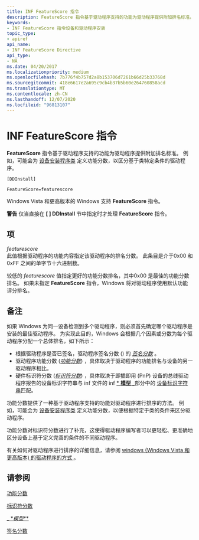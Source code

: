 ```yaml
---
title: INF FeatureScore 指令
description: FeatureScore 指令基于驱动程序支持的功能为驱动程序提供附加排名标准。
keywords:
- INF FeatureScore 指令设备和驱动程序安装
topic_type:
- apiref
api_name:
- INF FeatureScore Directive
api_type:
- NA
ms.date: 04/20/2017
ms.localizationpriority: medium
ms.openlocfilehash: 7b776f4b757d2a8b153706d7261b66d25b33768d
ms.sourcegitcommit: 418e6617e2a695c9cb4b37b5b60e264760858acd
ms.translationtype: MT
ms.contentlocale: zh-CN
ms.lasthandoff: 12/07/2020
ms.locfileid: "96813107"
---
```

# <a name="inf-featurescore-directive"></a>INF FeatureScore 指令


**FeatureScore** 指令基于驱动程序支持的功能为驱动程序提供附加排名标准。 例如，可能会为 [设备安装程序类](./overview-of-device-setup-classes.md) 定义功能分数，以区分基于类特定条件的驱动程序。

```inf
[DDInstall]
  
FeatureScore=featurescore
```

Windows Vista 和更高版本的 Windows 支持 **FeatureScore** 指令。

**警告** 仅当直接在 **\[ \] DDInstall** 节中指定时才处理 **FeatureScore** 指令。

 

## <a name="entries"></a>项


<a href="" id="featurescore"></a>*featurescore*  
此值根据驱动程序的功能内容指定该驱动程序的排名分数。 此条目是介于0x00 和0xFF 之间的单字节十六进制数。

较低的 *featurescore* 值指定更好的功能分数排名，其中0x00 是最佳的功能分数排名。 如果未指定 **FeatureScore** 指令，Windows 将对驱动程序使用默认功能评分排名。

<a name="remarks"></a>备注
-------

如果 Windows 为同一设备检测到多个驱动程序，则必须首先确定哪个驱动程序是安装的最佳驱动程序。 为实现此目的，Windows 会根据几个因素或分数为每个驱动程序分配一个总体排名，如下所示：

-   根据驱动程序是否已签名，驱动程序签名分数 () 的 [*签名分数*](signature-score--windows-vista-and-later-.md) 。
-   驱动程序功能分数 ([*功能分数*](feature-score--windows-vista-and-later-.md)) ，具体取决于驱动程序的功能排名与设备的另一驱动程序相比。
-   硬件标识符分数 ([*标识符分数*](identifier-score--windows-vista-and-later-.md)) ，具体取决于即插即用 (PnP) 设备的总线驱动程序报告的设备标识字符串与 inf 文件的 inf [ * **模型** _](inf-models-section.md)部分中的 [设备标识字符串](device-identification-strings.md)匹配。

功能分数提供了一种基于驱动程序支持的功能对驱动程序进行排序的方法。 例如，可能会为 [设备安装程序类](./overview-of-device-setup-classes.md) 定义功能分数，以便根据特定于类的条件来区分驱动程序。

功能分数对标识符分数进行了补充，这使得驱动程序编写者可以更轻松、更准确地区分设备上基于定义完善的条件的不同驱动程序。

有关如何对驱动程序进行排序的详细信息，请参阅 [windows (Windows Vista 和更高版本) 的驱动程序的方式 ](how-setup-ranks-drivers--windows-vista-and-later-.md)。

## <a name="see-also"></a>请参阅


[功能分数](feature-score--windows-vista-and-later-.md)

[标识符分数](identifier-score--windows-vista-and-later-.md)

[_ *_模型_**](inf-models-section.md)

[签名分数](signature-score--windows-vista-and-later-.md)

 

